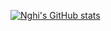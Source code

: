 [![Nghi's GitHub stats](https://github-readme-stats.vercel.app/api?username=nghi01)](https://github.com/anuraghazra/github-readme-stats&count_private=true&show_icons=true&theme=tokyonight&hide=stars)
